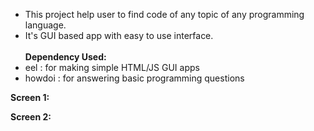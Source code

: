 - This project help user to find code of any topic of any programming language.
- It's GUI based app with easy to use interface.
<br><br>
<b>Dependency Used:</b>
- eel : for making simple HTML/JS GUI apps
- howdoi : for answering basic programming questions

<b>Screen 1:</b>

<b>Screen 2:</b>

